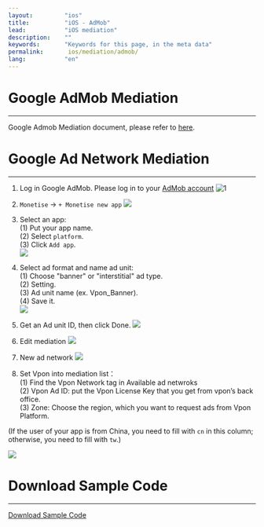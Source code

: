 ```yaml
---
layout:         "ios"
title:          "iOS - AdMob"
lead:           "iOS mediation"
description:    ""
keywords:       "Keywords for this page, in the meta data"
permalink:       ios/mediation/admob/
lang:           "en"
---
```

# Google AdMob Mediation
--------
Google Admob Mediation document, please refer to [here].

# Google Ad Network Mediation
-----

1. Log in Google AdMob.
 Please log in to your [AdMob account][0]
![1]

2. `Monetise` -> `+ Monetise new app`
![][2]

3. Select an app: <br>
  (1) Put your app name.<br>
  (2) Select `platform`. <br>
  (3) Click `Add app`. <br>
![][3]

4. Select ad format and name ad unit: <br>
(1) Choose "banner" or "interstitial" ad type. <br>
(2) Setting. <br>
(3) Ad unit name (ex. Vpon_Banner).  <br>
(4) Save it. <br>
![][4]

5. Get an Ad unit ID, then click Done.
![][5]

6. Edit mediation
![][6]

7. New ad network
![][7]

8. Set Vpon into mediation list：    <br>
(1) Find the Vpon Network tag in Available ad netwroks <br>
(2) Vpon Ad ID: put the Vpon License Key that you get from vpon’s back office.  <br>
(3) Zone: Choose the region, which you want to request ads from Vpon Platform.  <br>

(If the user of your app is from China, you need to fill with `cn` in this column; otherwise, you need to fill with `tw`.)

![][8]


# Download Sample Code
--------------------
[Download Sample Code]

  [here]: https://developers.google.com/admob/ios/quick-start
  [0]: http://www.google.com/admob/
  [1]:  {{site.imgurl}}/AdMobScreenshotEnglishAndroid1.jpg
  [2]:  {{site.imgurl}}/Admob2_eng.png
  [3]:  {{site.imgurl}}/Admob3_eng.png
  [4]:  {{site.imgurl}}/Admob4-Android_eng.png
  [5]:  {{site.imgurl}}/Admob5-Android_eng.png
  [6]:  {{site.imgurl}}/AdMobScreenshotEnglishAndroid6.jpg
  [7]:  {{site.imgurl}}/Admob7-Android_eng.png
  [8]:  {{site.imgurl}}/AdMobDefaultAdNetWork.jpg
  [Download Sample Code]: {{site.baseurl}}/ios/download/#admob
